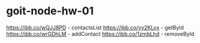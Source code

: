 # goit-node-hw-01
https://ibb.co/wQJJ8PD - contactsList
https://ibb.co/yy2KLvx - getById
https://ibb.co/wrGDhLM - addContact
https://ibb.co/1zmbLhd - removeById